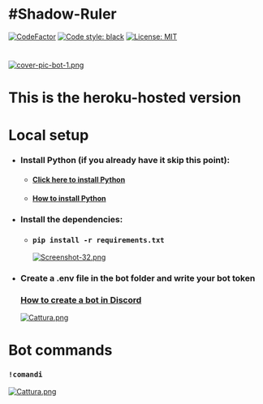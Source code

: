 # #Shadow-Ruler
[![CodeFactor](https://www.codefactor.io/repository/github/danyb0/shadow-ruler/badge)](https://www.codefactor.io/repository/github/danyb0/shadow-ruler)
[![Code style: black](https://img.shields.io/badge/code%20style-black-000000.svg)](https://github.com/psf/black)
[![License: MIT](https://img.shields.io/badge/License-MIT-blue.svg)](https://opensource.org/licenses/MIT)
#
[![cover-pic-bot-1.png](https://i.postimg.cc/yxQ9KXSV/cover-pic-bot-1.png)](https://postimg.cc/JHXtcXqg)
# This is the heroku-hosted version
# Local setup
* ### Install Python (if you already have it skip this point):
   * #### [Click here to install Python](https://www.python.org)
   * #### [How to install Python](https://www.aranzulla.it/come-installare-python-1210886.html)
* ### Install the dependencies:
   * ### `pip install -r requirements.txt`
      [![Screenshot-32.png](https://i.postimg.cc/k5Y9mKts/Screenshot-32.png)](https://postimg.cc/qtKWctw6)
* ### Create a .env file in the bot folder and write your bot token
   ### [How to create a bot in Discord](https://discordpy.readthedocs.io/en/stable/discord.html)
   [![Cattura.png](https://i.postimg.cc/SRYxq62v/Cattura.png)](https://postimg.cc/8fDSmrbR)
   
# Bot commands
### `!comandi`
[![Cattura.png](https://i.postimg.cc/63rcWpTV/Cattura.png)](https://postimg.cc/zbfKp5C3)

#
